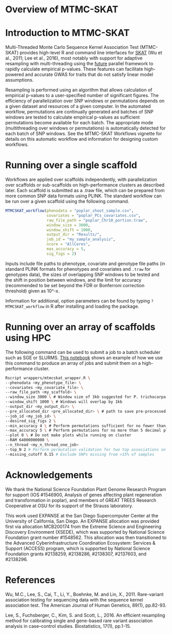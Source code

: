 Overview of MTMC-SKAT
================

<!-- README.md is generated from README.Rmd. Please edit that file -->

# Introduction to MTMC-SKAT

<!-- badges: start -->

<!-- badges: end -->

Multi-Threaded Monte Carlo Sequence Kernel Association Test (MTMC-SKAT)
provides high-level R and command line interfaces for
[SKAT](https://github.com/leeshawn/SKAT) (Wu et al., 2011; Lee et al.,
2016), most notably with support for adaptive resampling with
multi-threading using the
[future](https://github.com/HenrikBengtsson/future) parallel framework
to rapidly calculate empirical p-values. These features can facilitate
high-powered and accurate GWAS for traits that do not satisfy linear
model assumptions.

Resampling is performed using an algorithm that allows calculation of
empirical p-values to a user-specified number of significant figures.
The efficiency of parallelization over SNP windows or permutations
depends on a given dataset and resources of a given computer. In the
automated workflow, permutations are continually generated and batches
of SNP windows are tested to calculate empirical p-values as sufficient
permutations become available for each batch. The appropriate mode
(multithreading over windows or permutations) is automatically detected
for each batch of SNP windows. See the MTMC-SKAT Workflows vignette for
details on this automatic workflow and information for designing custom
workflows.

# Running over a single scaffold

Workflows are applied over scaffolds independently, with parallelization
over scaffolds or sub-scaffolds on high-performance clusters as
described later. Each scaffold is submitted as a .traw file, which can
be prepared from more common SNP data formats using PLINK. The standard
workflow can be run over a given scaffold using the following command.

``` r
MTMCSKAT_workflow(phenodata = "poplar_shoot_sample.csv",
                  covariates = "poplar_PCs_covariates.csv",
                  raw_file_path = "poplar_Chr10_portion.traw",
                  window_size = 3000,
                  window_shift = 1000,
                  output_dir = "Results/",
                  job_id = "my_sample_analysis",
                  ncore = "AllCores",
                  max_accuracy = 5,
                  sig_figs = 2)
```

Inputs include file paths to phenotype, covariate and genotype file
paths (in standard PLINK formats for phenotypes and covariates and
`.traw` for genotypes data), the sizes of overlapping SNP windows to be
tested and the shift in position between windows, and the limit for
accuracy (recommended to be set beyond the FDR or Bonferroni correction
threshold) given as 10^-x.

Information for additional, option parameters can be found by typing `?MTMCSKAT_workflow` in R after installing and loading the package.

# Running over an array of scaffolds using HPC

The following command can be used to submit a job to a batch scheduler such as SGE or SLURMS. [This notebook](https://github.com/naglemi/mtmcskat/blob/master/wrappers/SLURMcall_c1_Transf_Deploy_Resid_Approach.ipynb) shows an example of how we use this command to produce an array of jobs and submit them on a high-performance cluster.

``` bash
Rscript wrappers/mtmcskat_wrapper.R \
--phenodata <my_phenotype_file> \
--covariates <my_covariate_file> \
--raw_file_path <my_scaffold> \
--window_size 3000 \ # Window size of 3kb suggested for P. trichocarpa
--window_shift 1000 \ # Windows will overlap by 1kb
--output_dir <my_output_dir> \
--pre_allocated_dir <pre_allocated_dir> \ # path to save pre-processed scaffolds, saving time in future
--job_id <my_job_id> \
--desired_sig_figs 2 \
--min_accuracy 4 \ # Perform permutations sufficient for no fewer than 4 decimal places
--max_accuracy 5 \ # Perform permutations for no more than 5 decimal places
--plot 0 \ # Do not make plots while running on cluster
--RAM 64000000000 \
--n_thread <my_n_thread_one_job>
--top_N 2 # Perform permutation validation for two top associations on scaffold
--missing_cutoff 0.15 # Exclude SNPs missing from >15% of samples
```

# Acknowledgements

We thank the National Science Foundation Plant Genome Research Program for support (IOS #1546900, Analysis of genes affecting plant regeneration and transformation in poplar), and members of GREAT TREES Research Cooperative at OSU for its support of the Strauss laboratory.

This work used EXPANSE at the San Diego Supercomputer Center at the University of California, San Diego. An EXPANSE allocation was provided first via allocation MCB200174 from the Extreme Science and Engineering Discovery Environment (XSEDE), which was supported by National Science Foundation grant number #1548562. This allocation was then transitioned to the Advanced Cyberinfrastructure Coordination Ecosystem: Services & Support (ACCESS) program, which is supported by National Science Foundation grants #2138259, #2138286, #2138307, #2137603, and #2138296.

# References

Wu, M.C., Lee, S., Cai, T., Li, Y., Boehnke, M. and Lin, X., 2011.
Rare-variant association testing for sequencing data with the sequence
kernel association test. The American Journal of Human Genetics, 89(1),
pp.82-93.

Lee, S., Fuchsberger, C., Kim, S. and Scott, L., 2016. An efficient
resampling method for calibrating single and gene-based rare variant
association analysis in case–control studies. Biostatistics, 17(1),
pp.1-15.

